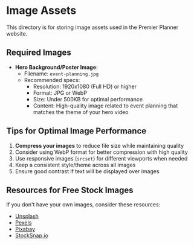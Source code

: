 # Image Assets

This directory is for storing image assets used in the Premier Planner website.

## Required Images

- **Hero Background/Poster Image**: 
  - Filename: `event-planning.jpg`
  - Recommended specs:
    - Resolution: 1920x1080 (Full HD) or higher
    - Format: JPG or WebP
    - Size: Under 500KB for optimal performance
    - Content: High-quality image related to event planning that matches the theme of your hero video

## Tips for Optimal Image Performance

1. **Compress your images** to reduce file size while maintaining quality
2. Consider using WebP format for better compression with high quality
3. Use responsive images (`srcset`) for different viewports when needed
4. Keep a consistent style/theme across all images
5. Ensure good contrast if text will be displayed over images

## Resources for Free Stock Images

If you don't have your own images, consider these resources:
- [Unsplash](https://unsplash.com/)
- [Pexels](https://www.pexels.com/)
- [Pixabay](https://pixabay.com/)
- [StockSnap.io](https://stocksnap.io/) 
